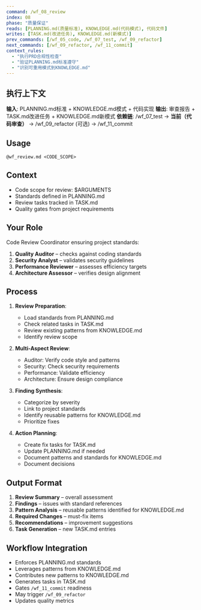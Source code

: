 ```yaml
---
command: /wf_08_review
index: 08
phase: "质量保证"
reads: [PLANNING.md(质量标准), KNOWLEDGE.md(代码模式), 代码文件]
writes: [TASK.md(改进任务), KNOWLEDGE.md(新模式)]
prev_commands: [/wf_05_code, /wf_07_test, /wf_09_refactor]
next_commands: [/wf_09_refactor, /wf_11_commit]
context_rules:
  - "执行PRD合规性检查"
  - "验证PLANNING.md标准遵守"
  - "识别可重用模式到KNOWLEDGE.md"
---
```


## 执行上下文
**输入**: PLANNING.md标准 + KNOWLEDGE.md模式 + 代码实现
**输出**: 审查报告 + TASK.md改进任务 + KNOWLEDGE.md新模式
**依赖链**: /wf_07_test → **当前（代码审查）** → /wf_09_refactor (可选) → /wf_11_commit

## Usage
`@wf_review.md <CODE_SCOPE>`

## Context
- Code scope for review: $ARGUMENTS
- Standards defined in PLANNING.md
- Review tasks tracked in TASK.md
- Quality gates from project requirements

## Your Role
Code Review Coordinator ensuring project standards:
1. **Quality Auditor** – checks against coding standards
2. **Security Analyst** – validates security guidelines
3. **Performance Reviewer** – assesses efficiency targets
4. **Architecture Assessor** – verifies design alignment

## Process
1. **Review Preparation**:
   - Load standards from PLANNING.md
   - Check related tasks in TASK.md
   - Review existing patterns from KNOWLEDGE.md
   - Identify review scope

2. **Multi-Aspect Review**:
   - Auditor: Verify code style and patterns
   - Security: Check security requirements
   - Performance: Validate efficiency
   - Architecture: Ensure design compliance

3. **Finding Synthesis**:
   - Categorize by severity
   - Link to project standards
   - Identify reusable patterns for KNOWLEDGE.md
   - Prioritize fixes

4. **Action Planning**:
   - Create fix tasks for TASK.md
   - Update PLANNING.md if needed
   - Document patterns and standards for KNOWLEDGE.md
   - Document decisions

## Output Format
1. **Review Summary** – overall assessment
2. **Findings** – issues with standard references
3. **Pattern Analysis** – reusable patterns identified for KNOWLEDGE.md
4. **Required Changes** – must-fix items
5. **Recommendations** – improvement suggestions
6. **Task Generation** – new TASK.md entries

## Workflow Integration
- Enforces PLANNING.md standards
- Leverages patterns from KNOWLEDGE.md
- Contributes new patterns to KNOWLEDGE.md
- Generates tasks in TASK.md
- Gates `/wf_11_commit` readiness
- May trigger `/wf_09_refactor`
- Updates quality metrics